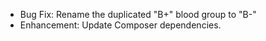 - Bug Fix: Rename the duplicated "B+" blood group to "B-"
- Enhancement: Update Composer dependencies.


